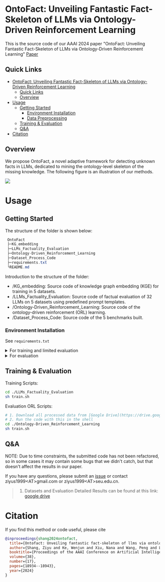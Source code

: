 # OntoFact: Unveiling Fantastic Fact-Skeleton of LLMs via Ontology-Driven Reinforcement Learning
This is the source code of our AAAI 2024 paper "OntoFact: Unveiling Fantastic Fact-Skeleton of LLMs via Ontology-Driven Reinforcement Learning"
[Paper](https://doi.org/10.1609/aaai.v38i17.29859)

## Quick Links
- [OntoFact: Unveiling Fantastic Fact-Skeleton of LLMs via Ontology-Driven Reinforcement Learning](#OntoFact-Unveiling-Fantastic-Fact-Skeleton-of-LLMs-via-Ontology-Driven-Reinforcement-Learning)
  - [Quick Links](#quick-links)
  - [Overview](#overview)
- [Usage](#usage)
  - [Getting Started](#getting-started)
    - [Environment Installation](#environment-installation)
    - [Data Preprocessing](#data-preprocessing)
  - [Training \& Evaluation](#training--evaluation)
  - [Q\&A](#qa)
- [Citation](#citation)

## Overview
We propose OntoFact, a novel adaptive framework for detecting unknown facts in LLMs, dedicated to mining the ontology-level skeleton of the missing knowledge. 
The following figure is an illustration of our methods.

![](_doc/framework.png)

# Usage

## Getting Started

The structure of the folder is shown below:

```csharp
 OntoFact
 ├─KG_embedding
 ├─LLMs_Factuality_Evaluation
 ├─Ontology-Driven_Reinforcement_Learning
 ├─Dataset_Process_Code
 ├─requirements.txt
 └README.md
```

Introduction to the structure of the folder:

- /KG_embedding: Source code of knowledge graph embedding (KGE) for training in 5 datasets.
- /LLMs_Factuality_Evaluation: Source code of factual evaluation of 32 LLMs on 5 datasets using predefined prompt templates.
- /Ontology-Driven_Reinforcement_Learning: Source code of the ontology-driven reinforcement (ORL) learning.
- /Dataset_Process_Code: Source code of the 5 benchmarks built.

### Environment Installation

See `requirements.txt`

<details>
<summary>For training and limited evaluation</summary>

```bash
# python >= 3.9
# Basic pytorch environment, if different LLMs require different versions, please substitute as appropriate. 
pip install torch==1.13.1+cu117 torchvision==0.14.1+cu117 torchaudio==0.13.1 --extra-index-url https://download.pytorch.org/whl/cu117
# When python >= 3.10, please refer to [Link](https://github.com/facebookresearch/faiss/wiki/Installing-Faiss#compiling-the-python-interface-within-an-anaconda-install) install faiss-gpu. 
conda install -c pytorch faiss-gpu==1.7.3
pip install transformers tqdm
```

</details>

<details>
<summary>For evaluation</summary>

```bash
# -- Prepare/Train KG Embeddings --
# 1. Download all benchmarks (DBpedia, YAGO, CN-DBpedia, BIOS 2.2 (ENG), BIOS 2.2 (CHS)) from [Google Drive](https://drive.google.com/drive/folders/1vqPhgdISICLs-yPi6OTBg3Ik9D0YyGuk?usp=drive_link) to ./KG_embedding/data
# 2. Run the code with this in the shell:
cd ./KG_embedding
sh ./train.sh
# 3. Wait for the training to finish or simply download the trained embedded file from [Google Drive](https://drive.google.com/drive/folders/1vqPhgdISICLs-yPi6OTBg3Ik9D0YyGuk?usp=drive_link) to ./KG_embedding/model. 
# 4. Run the code with this in the shell: (Then you will obtain the embeddings of isntance and ontology graph in the current directory)
cd ./KG_embedding
python ./KG_embedding/generate_embedding_npy.py
```

</details>

## Training & Evaluation

Training Scripts:
```bash
cd ./LLMs_Factuality_Evaluation
sh train.sh
```

Evaluation ORL Scripts:
```bash
# 1. Download all processed data from [Google Drive](https://drive.google.com/drive/folders/1vqPhgdISICLs-yPi6OTBg3Ik9D0YyGuk?usp=drive_link) to ./Ontology-Driven_Reinforcement_Learning/data
# 2. Run the code with this in the shell
cd ./Ontology-Driven_Reinforcement_Learning
sh train.sh
```
## Q&A
NOTE: Due to time constraints, the submitted code has not been refactored, so in some cases it may contain some bugs that we didn't catch, but that doesn't affect the results in our paper.

If you have any questions, please submit an [issue](https://github.com/seukgcode/OntoFact/issues/new) or contact ziyus1999\<AT\>gmail.com or ziyus1999\<AT\>seu.edu.cn.

> 1. Datasets and Evaluation Detailed Results can be found at this link: [google drive](https://drive.google.com/drive/folders/1vqPhgdISICLs-yPi6OTBg3Ik9D0YyGuk?usp=drive_link)


# Citation

If you find this method or code useful, please cite

```bibtex
@inproceedings{shang2024ontofact,
  title={Ontofact: Unveiling fantastic fact-skeleton of llms via ontology-driven reinforcement learning},
  author={Shang, Ziyu and Ke, Wenjun and Xiu, Nana and Wang, Peng and Liu, Jiajun and Li, Yanhui and Luo, Zhizhao and Ji, Ke},
  booktitle={Proceedings of the AAAI Conference on Artificial Intelligence},
  volume={38},
  number={17},
  pages={18934--18943},
  year={2024}
}
```